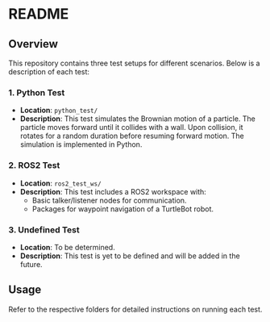 # README

## Overview
This repository contains three test setups for different scenarios. Below is a description of each test:

### 1. Python Test
- **Location**: `python_test/`
- **Description**: This test simulates the Brownian motion of a particle. The particle moves forward until it collides with a wall. Upon collision, it rotates for a random duration before resuming forward motion. The simulation is implemented in Python.

### 2. ROS2 Test
- **Location**: `ros2_test_ws/`
- **Description**: This test includes a ROS2 workspace with:
    - Basic talker/listener nodes for communication.
    - Packages for waypoint navigation of a TurtleBot robot.

### 3. Undefined Test
- **Location**: To be determined.
- **Description**: This test is yet to be defined and will be added in the future.

## Usage
Refer to the respective folders for detailed instructions on running each test.
